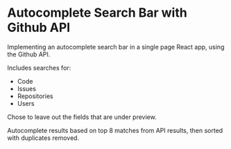 # Autocomplete Search Bar with Github API

Implementing an autocomplete search bar in a single page React app, using the Github API.

Includes searches for:

- Code
- Issues
- Repositories
- Users

Chose to leave out the fields that are under preview.

Autocomplete results based on top 8 matches from API results, then sorted with duplicates removed.
